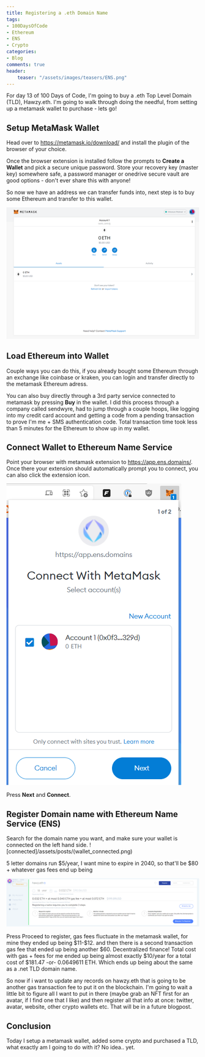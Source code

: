 ```yaml
---
title: Registering a .eth Domain Name
tags:
- 100DaysOfCode
- Ethereum
- ENS
- Crypto
categories:
- Blog
comments: true
header:
    teaser: "/assets/images/teasers/ENS.png"
---
```

For day 13 of 100 Days of Code, I'm going to buy a .eth Top Level Domain (TLD), Hawzy.eth.  I'm going to walk through doing the needful, from setting up a metamask wallet to purchase - lets go!

## Setup MetaMask Wallet

Head over to https://metamask.io/download/ and install the plugin of the browser of your choice.  

Once the browser extension is installed follow the prompts to **Create a Wallet** and pick a secure unique password.  Store your recovery key (master key) somewhere safe, a password manager or onedrive secure vault are good options - don't ever share this with anyone!

So now we have an address we can transfer funds into, next step is to buy some Ethereum and transfer to this wallet.

![wallet](/assets/posts/metamask_wallet.png)

## Load Ethereum into Wallet

Couple ways you can do this, if you already bought some Ethereum through an exchange like coinbase or kraken, you can login and transfer directly to the metamask Ethereum adress.

You can also buy directly through a 3rd party service connected to metamask by pressing **Buy** in the wallet.   I did this process through a company called sendwyre, had to jump through a couple hoops, like logging into my credit card account and getting a code from a pending transaction to prove I'm me + SMS authentication code.  Total transaction time took less than 5 minutes for the Ethereum to show up in my wallet.

## Connect Wallet to Ethereum Name Service

Point your browser with metamask extension to https://app.ens.domains/.  Once there your extension should automatically prompt you to connect, you can also click the extension icon.

![connect](/assets/posts/metamask_connect.png)

Press **Next** and **Connect**.

## Register Domain name with Ethereum Name Service (ENS)

Search for the domain name you want, and make sure your wallet is connected on the left hand side.
![connected]/assets/posts/(wallet_connected.png)

5 letter domains run  \$5/year, I want mine to expire in 2040, so that'll be $80 + whatever gas fees end up being

![Purchase](/assets/posts/hawzy.eth.png)

Press Proceed to register, gas fees fluctuate in the metamask wallet, for mine they ended up being \$11-\$12. and then there is a second transaction gas fee that ended up being another \$60. Decentralized finance!  Total cost with gas + fees for me ended up being almost exactly \$10/year for a total cost of \$181.47 -or- 0.0649611 ETH.  Which ends up being about the same as a .net TLD domain name.

So now if i want to update any records on hawzy.eth that is going to be another gas transaction fee to put it on the blockchain.  I'm going to wait a little bit to figure all I want to put in there (maybe grab an NFT first for an avatar, if I find one that I like) and then register all that info at once: twitter, avatar, website, other crypto wallets etc.  That will be in a future blogpost.

## Conclusion

Today I setup a metamask wallet, added some crypto and purchased a TLD, what exactly am I going to do with it? No idea.. yet.